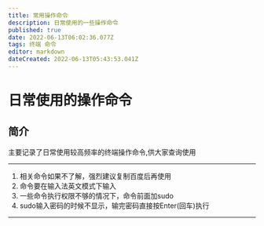 ```yaml
---
title: 常用操作命令
description: 日常使用的一些操作命令
published: true
date: 2022-06-13T06:02:36.077Z
tags: 终端 命令
editor: markdown
dateCreated: 2022-06-13T05:43:53.041Z
---
```


# 日常使用的操作命令

## 简介

主要记录了日常使用较高频率的终端操作命令,供大家查询使用


-------------------------------------------------------
1. 相关命令如果不了解，强烈建议复制百度后再使用
1. 命令要在输入法英文模式下输入
1. 一些命令执行权限不够的情况下，命令前面加sudo
1. sudo输入密码的时候不显示，输完密码直接按Enter(回车)执行
-------------------------------------------------------
